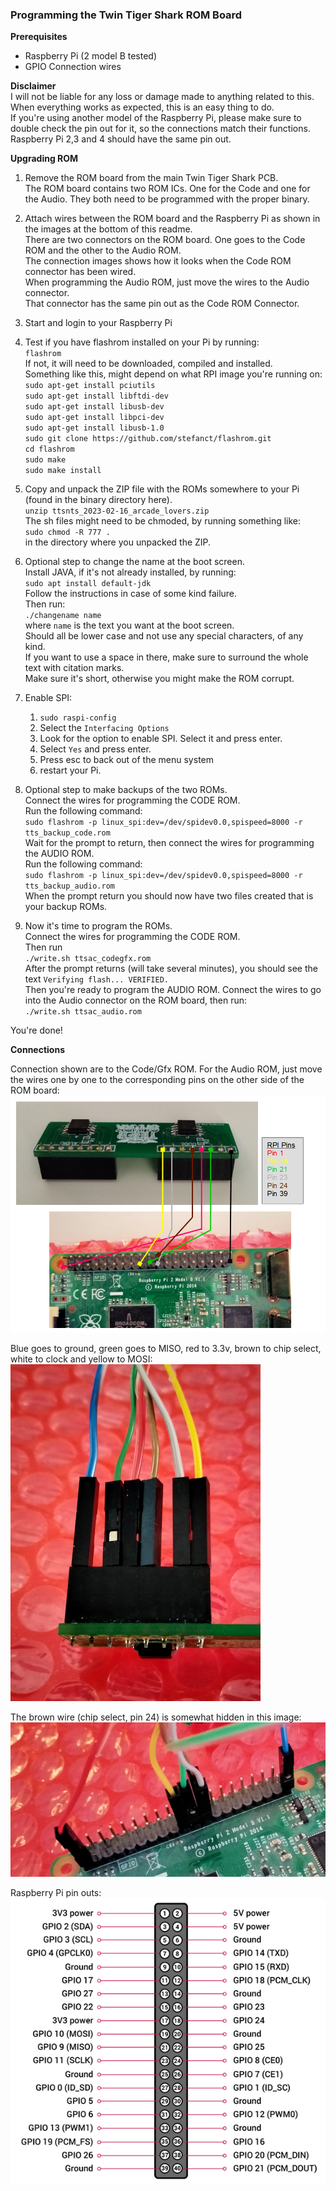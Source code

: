 ### Programming the Twin Tiger Shark ROM Board

**Prerequisites**
* Raspberry Pi (2 model B tested)
* GPIO Connection wires

**Disclaimer** \
I will not be liable for any loss or damage made to anything related to this.
When everything works as expected, this is an easy thing to do. \
If you're using another model of the Raspberry Pi, please make sure to double check the pin out for it, so the connections match their functions.
Raspberry Pi 2,3 and 4 should have the same pin out.

**Upgrading ROM**
1. Remove the ROM board from the main Twin Tiger Shark PCB. \
   The ROM board contains two ROM ICs. One for the Code and one for the Audio. They both need to be programmed with the proper binary.

2. Attach wires between the ROM board and the Raspberry Pi as shown in the images at the bottom of this readme. \
   There are two connectors on the ROM board. One goes to the Code ROM and the other to the Audio ROM. \
   The connection images shows how it looks when the Code ROM connector has been wired. \
   When programming the Audio ROM, just move the wires to the Audio connector. \
   That connector has the same pin out as the Code ROM Connector.

3. Start and login to your Raspberry Pi

4. Test if you have flashrom installed on your Pi by running: \
   `flashrom` \
   If not, it will need to be downloaded, compiled and installed. \
   Something like this, might depend on what RPI image you're running on: \
   `sudo apt-get install pciutils`\
   `sudo apt-get install libftdi-dev`\
   `sudo apt-get install libusb-dev`\
   `sudo apt-get install libpci-dev`\
   `sudo apt-get install libusb-1.0`\
   `sudo git clone https://github.com/stefanct/flashrom.git` \
   `cd flashrom`\
   `sudo make`\
   `sudo make install`

5. Copy and unpack the ZIP file with the ROMs somewhere to your Pi (found in the binary directory here).\
   `unzip ttsnts_2023-02-16_arcade_lovers.zip` \
   The sh files might need to be chmoded, by running something like:\
   `sudo chmod -R 777 .`\
   in the directory where you unpacked the ZIP.

6. Optional step to change the name at the boot screen.\
   Install JAVA, if it's not already installed, by running:\
   `sudo apt install default-jdk`  \
   Follow the instructions in case of some kind failure. \
   Then run: \
   `./changename name` \
   where `name` is the text you want at the boot screen. \
   Should all be lower case and not use any special characters, of any kind. \
   If you want to use a space in there, make sure to surround the whole text with citation marks. \
   Make sure it's short, otherwise you might make the ROM corrupt.

7. Enable SPI:
   1. `sudo raspi-config`
   2. Select the `Interfacing Options`
   3. Look for the option to enable SPI. Select it and press enter.
   4. Select `Yes` and press enter.
   5. Press esc to back out of the menu system 
   6. restart your Pi.
 
8. Optional step to make backups of the two ROMs. \
   Connect the wires for programming the CODE ROM. \
   Run the following command: \
   `sudo flashrom -p linux_spi:dev=/dev/spidev0.0,spispeed=8000 -r tts_backup_code.rom` \
   Wait for the prompt to return, then connect the wires for programming the AUDIO ROM. \
   Run the following command: \
   `sudo flashrom -p linux_spi:dev=/dev/spidev0.0,spispeed=8000 -r tts_backup_audio.rom` \
   When the prompt return you should now have two files created that is your backup ROMs.
 
9. Now it's time to program the ROMs.\
   Connect the wires for programming the CODE ROM. \
   Then run\
   `./write.sh ttsac_codegfx.rom` \
   After the prompt returns (will take several minutes), you should see the text `Verifying flash... VERIFIED.` \
   Then you're ready to program the AUDIO ROM. Connect the wires to go into the Audio connector on the ROM board, then run: \
   `./write.sh ttsac_audio.rom`
   
You're done!

**Connections**

Connection shown are to the Code/Gfx ROM. For the Audio ROM, just move the wires one by one to the corresponding pins on the other side of the ROM board:
![Alt text](pictures/home_burning_image_1.png?raw=true "Connections")

Blue goes to ground, green goes to MISO, red to 3.3v, brown to chip select, white to clock and yellow to MOSI: \
![Alt text](pictures/home_burning_image_2.png?raw=true "ROM Board Code connections")

The brown wire (chip select, pin 24) is somewhat hidden in this image: \
![Alt text](pictures/home_burning_image_3.png?raw=true "RPI connections")

Raspberry Pi pin outs: \
![Alt text](pictures/home_burning_image_4.png?raw=true "RPI pin outs")
